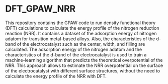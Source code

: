 # DFT_GPAW_NRR
This repository contains the GPAW code to run density functional theory (DFT) calculations to calculate the energy profile of the nitrogen reduction reaction (NRR). It contains a dataset of the adsorption energy of nitrogen adatom for transition metal-based alloys. Also, the characteristics of the d-band of the electrocatalyst such as the center, width, and filling are calculated. The adsorption energy of the nitrogen adatom and the characteristics of the d-band of the electrocatalyst is used to train a machine-learning algorithm that predicts the theoretical overpotential of the NRR. This approach allows to estimate the NRR overpotential on the surface of the electrocatalyst with different surface structures, without the need to calculate the energy profile of the NRR with DFT.
